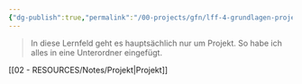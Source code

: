 ```yaml
---
{"dg-publish":true,"permalink":"/00-projects/gfn/lff-4-grundlagen-projektmanagement/","tags":["GFN","inProgress"]}
---
```


> In diese Lernfeld geht es hauptsächlich nur um Projekt.
> So habe ich alles in eine Unterordner eingefügt.

[[02 - RESOURCES/Notes/Projekt\|Projekt]]